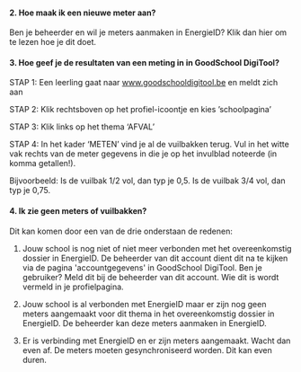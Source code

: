 #### 2. Hoe maak ik een nieuwe meter aan?

Ben je beheerder en wil je meters aanmaken in EnergieID? Klik dan hier om te lezen hoe je dit doet.

#### 3. Hoe geef je de resultaten van een meting in in GoodSchool DigiTool?

STAP 1: Een leerling gaat naar www.goodschooldigitool.be en meldt zich aan 

STAP 2: Klik rechtsboven op het profiel-icoontje   en kies ’schoolpagina’ 

STAP 3: Klik links op het thema ‘AFVAL’

STAP 4: In het kader ‘METEN’ vind je al de vuilbakken terug. Vul in het witte vak rechts van de meter gegevens in die je op het invulblad noteerde (in komma getallen!). 

Bijvoorbeeld: Is de vuilbak 1/2 vol, dan typ je 0,5. Is de vuilbak 3/4 vol, dan typ je 0,75. 

#### 4. Ik zie geen meters of vuilbakken?

Dit kan komen door een van de drie onderstaan de redenen:

1) Jouw school is nog niet of niet meer verbonden met het overeenkomstig dossier in EnergieID. De beheerder van dit account dient dit na te kijken via de pagina 'accountgegevens' in GoodSchool DigiTool. Ben je gebruiker? Meld dit bij de beheerder van dit account. Wie dit is wordt vermeld in je profielpagina.

2) Jouw school is al verbonden met EnergieID maar er zijn nog geen meters aangemaakt voor dit thema in het overeenkomstig dossier in EnergieID. De beheerder kan deze meters aanmaken in EnergieID.

3) Er is verbinding met EnergieID en er zijn meters aangemaakt. Wacht dan even af. De meters moeten gesynchroniseerd worden. Dit kan even duren.


